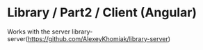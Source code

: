 # Library / Part2 / Client (Angular)

Works with the server library-server(https://github.com/AlexeyKhomiak/library-server)





